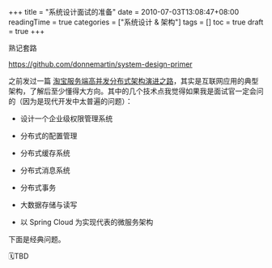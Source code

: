 +++
title = "系统设计面试的准备"
date = 2010-07-03T13:08:47+08:00
readingTime = true
categories = ["系统设计 & 架构"]
tags = []
toc = true
draft = true
+++

熟记套路

<!--more-->

https://github.com/donnemartin/system-design-primer

之前发过一篇 [淘宝服务端高并发分布式架构演进之路](/posts/taobao/)，其实是互联网应用的典型架构，了解后至少懂得大方向。其中的几个技术点我觉得如果我是面试官一定会问的（因为是现代开发中太普遍的问题）：

-   设计一个企业级权限管理系统

-   分布式的配置管理

-   分布式缓存系统

-   分布式消息系统

-   分布式事务

-   大数据存储与读写

-   以 Spring Cloud 为实现代表的微服务架构

下面是经典问题。

🗓TBD
